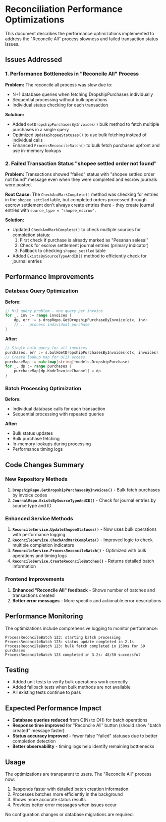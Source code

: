 # Reconciliation Performance Optimizations

This document describes the performance optimizations implemented to address the "Reconcile All" process slowness and failed transaction status issues.

## Issues Addressed

### 1. Performance Bottlenecks in "Reconcile All" Process

**Problem:** The reconcile all process was slow due to:
- N+1 database queries when fetching DropshipPurchases individually
- Sequential processing without bulk operations
- Individual status checking for each transaction

**Solution:** 
- Added `GetDropshipPurchasesByInvoices()` bulk method to fetch multiple purchases in a single query
- Optimized `UpdateShopeeStatuses()` to use bulk fetching instead of individual calls
- Enhanced `ProcessReconcileBatch()` to bulk fetch purchases upfront and use in-memory lookups

### 2. Failed Transaction Status "shopee settled order not found"

**Problem:** Transactions showed "failed" status with "shopee settled order not found" message even when they were completed and escrow journals were posted.

**Root Cause:** The `CheckAndMarkComplete()` method was checking for entries in the `shopee_settled` table, but completed orders processed through escrow settlement don't always create entries there - they create journal entries with `source_type = "shopee_escrow"`.

**Solution:** 
- Updated `CheckAndMarkComplete()` to check multiple sources for completion status:
  1. First check if purchase is already marked as "Pesanan selesai"
  2. Check for escrow settlement journal entries (primary indicator)
  3. Fallback to checking `shopee_settled` table
- Added `ExistsBySourceTypeAndID()` method to efficiently check for journal entries

## Performance Improvements

### Database Query Optimization

**Before:**
```go
// N+1 query problem - one query per invoice
for _, inv := range invoices {
    dp, err := s.dropRepo.GetDropshipPurchaseByInvoice(ctx, inv)
    // ... process individual purchase
}
```

**After:**
```go
// Single bulk query for all invoices
purchases, err := s.bulkGetDropshipPurchasesByInvoices(ctx, invoices)
// Create lookup map for O(1) access
purchaseMap := make(map[string]*models.DropshipPurchase)
for _, dp := range purchases {
    purchaseMap[dp.KodeInvoiceChannel] = dp
}
```

### Batch Processing Optimization

**Before:**
- Individual database calls for each transaction
- Sequential processing with repeated queries

**After:**  
- Bulk status updates
- Bulk purchase fetching
- In-memory lookups during processing
- Performance timing logs

## Code Changes Summary

### New Repository Methods

1. **`DropshipRepo.GetDropshipPurchasesByInvoices()`** - Bulk fetch purchases by invoice codes
2. **`JournalRepo.ExistsBySourceTypeAndID()`** - Check for journal entries by source type and ID

### Enhanced Service Methods

1. **`ReconcileService.UpdateShopeeStatuses()`** - Now uses bulk operations with performance logging
2. **`ReconcileService.CheckAndMarkComplete()`** - Improved logic to check multiple completion indicators  
3. **`ReconcileService.ProcessReconcileBatch()`** - Optimized with bulk operations and timing logs
4. **`ReconcileService.CreateReconcileBatches()`** - Returns detailed batch information

### Frontend Improvements

1. **Enhanced "Reconcile All" feedback** - Shows number of batches and transactions created
2. **Better error messages** - More specific and actionable error descriptions

## Performance Monitoring

The optimizations include comprehensive logging to monitor performance:

```
ProcessReconcileBatch 123: starting batch processing
ProcessReconcileBatch 123: status update completed in 2.1s  
ProcessReconcileBatch 123: bulk fetch completed in 150ms for 50 purchases
ProcessReconcileBatch 123 completed in 3.2s: 48/50 successful
```

## Testing

- Added unit tests to verify bulk operations work correctly
- Added fallback tests when bulk methods are not available
- All existing tests continue to pass

## Expected Performance Impact

- **Database queries reduced** from O(N) to O(1) for batch operations
- **Response time improved** for "Reconcile All" button (should show "batch created" message faster)
- **Status accuracy improved** - fewer false "failed" statuses due to better completion detection
- **Better observability** - timing logs help identify remaining bottlenecks

## Usage

The optimizations are transparent to users. The "Reconcile All" process now:

1. Responds faster with detailed batch creation information
2. Processes batches more efficiently in the background
3. Shows more accurate status results
4. Provides better error messages when issues occur

No configuration changes or database migrations are required.